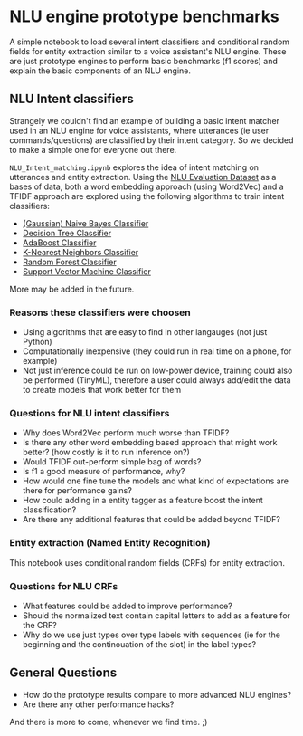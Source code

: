 # NLU engine prototype benchmarks
A simple notebook to load several intent classifiers and conditional random fields for entity extraction similar to a voice assistant's NLU engine. These are just prototype engines to perform basic benchmarks (f1 scores) and explain the basic components of an NLU engine. 

##  NLU Intent classifiers
Strangely we couldn't find an example of building a basic intent matcher used in an NLU engine for voice assistants, where utterances (ie user commands/questions) are classified by their intent category. So we decided to make a simple one for everyone out there. 

`NLU_Intent_matching.ipynb` explores the idea of intent matching on utterances and entity extraction. Using the [NLU Evaluation Dataset](https://github.com/xliuhw/NLU-Evaluation-Data) as a bases of data, both a word embedding approach (using Word2Vec) and a TFIDF approach are explored using the following algorithms to train intent classifiers:
* [(Gaussian) Naive Bayes Classifier](https://scikit-learn.org/stable/modules/generated/sklearn.naive_bayes.GaussianNB.html)
* [Decision Tree Classifier](https://scikit-learn.org/stable/modules/generated/sklearn.tree.DecisionTreeClassifier.html)
* [AdaBoost Classifier](https://scikit-learn.org/stable/modules/generated/sklearn.ensemble.AdaBoostClassifier.html)
* [K-Nearest Neighbors Classifier](https://scikit-learn.org/stable/modules/generated/sklearn.neighbors.KNeighborsClassifier.html)
* [Random Forest Classifier](https://scikit-learn.org/stable/modules/generated/sklearn.ensemble.RandomForestClassifier.html)
* [Support Vector Machine Classifier](https://scikit-learn.org/stable/modules/generated/sklearn.svm.SVC.html)

More may be added in the future. 

### Reasons these classifiers were choosen
* Using algorithms that are easy to find in other langauges (not just Python)
* Computationally inexpensive (they could run in real time on a phone, for example)
* Not just inference could be run on low-power device, training could also be performed (TinyML), therefore a user could always add/edit the data to create models that work better for them

### Questions for NLU intent classifiers
* Why does Word2Vec perform much worse than TFIDF?
* Is there any other word embedding based approach that might work better? (how costly is it to run inference on?)
* Would TFIDF out-perform simple bag of words?
* Is f1 a good measure of performance, why?
* How would one fine tune the models and what kind of expectations are there for performance gains?
* How could adding in a entity tagger as a feature boost the intent classification?
* Are there any additional features that could be added beyond TFIDF?


### Entity extraction (Named Entity Recognition)
This notebook uses conditional random fields (CRFs) for entity extraction.

### Questions for NLU CRFs
* What features could be added to improve performance?
* Should the normalized text contain capital letters to add as a feature for the CRF?
* Why do we use just types over type labels with sequences (ie for the beginning and the continouation of the slot) in the label types?

## General Questions
* How do the prototype results compare to more advanced NLU engines?
* Are there any other performance hacks?


And there is more to come, whenever we find time. ;)
